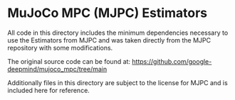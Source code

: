 # MuJoCo MPC (MJPC) Estimators

All code in this directory includes the minimum dependencies necessary to use the Estimators from MJPC and was taken directly from the MJPC repository with some modifications.

The original source code can be found at: <https://github.com/google-deepmind/mujoco_mpc/tree/main>

Additionally files in this directory are subject to the license for MJPC and is included here for reference.
